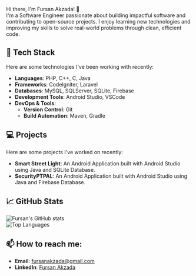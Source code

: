 Hi there, I'm Fursan Akzada! 👋  
I'm a Software Engineer passionate about building impactful software and contributing to open-source projects. I enjoy learning new technologies and improving my skills to solve real-world problems through clean, efficient code.

## 🔧 Tech Stack
Here are some technologies I've been working with recently:

- **Languages**: PHP, C++, C, Java  
- **Frameworks**: CodeIgniter, Laravel  
- **Databases**: MySQL, SQLServer, SQLite, Firebase  
- **Development Tools**: Android Studio, VSCode  
- **DevOps & Tools**:  
  - **Version Control**: Git  
  - **Build Automation**: Maven, Gradle  

## 💻 Projects
Here are some projects I've worked on recently:

- **Smart Street Light**: An Android Application built with Android Studio using Java and SQLite Database.  
- **SecurityPTPAL**: An Android Application built with Android Studio using Java and Firebase Database.  

## 📈 GitHub Stats
![Fursan's GitHub stats](https://github-readme-stats.vercel.app/api?username=FursanAkzada&show_icons=true&hide_border=true&theme=synthwave)  
![Top Languages](https://github-readme-stats.vercel.app/api/top-langs/?username=FursanAkzada&layout=compact&theme=dark)

## 📫 How to reach me:
- **Email**: fursanakzada@gmail.com  
- **LinkedIn**: [Fursan Akzada](https://www.linkedin.com/in/fursanakzada)  
